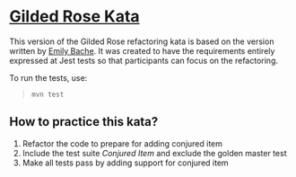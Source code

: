 # [Gilded Rose Kata](https://github.com/emilybache/GildedRose-Refactoring-Kata)

This version of the Gilded Rose refactoring kata is based on the version written by [Emily Bache](https://github.com/emilybache/GildedRose-Refactoring-Kata).
It was created to have the requirements entirely expressed at Jest tests so that participants can focus on the refactoring.

To run the tests, use:

> ```mvn test```

## How to practice this kata?

1. Refactor the code to prepare for adding conjured item
2. Include the test suite _Conjured Item_ and exclude the golden master test
3. Make all tests pass by adding support for conjured item
